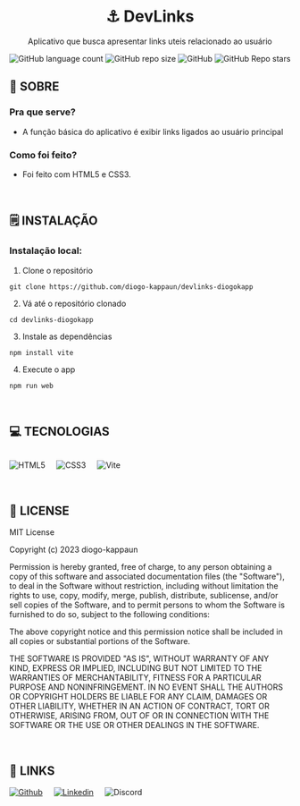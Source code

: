 <div align='center'>
    <h1><b>⚓ DevLinks</b></h1>
    <p>Aplicativo que busca apresentar links uteis relacionado ao usuário</p>

<img alt="GitHub language count" src="https://img.shields.io/github/languages/count/diogo-kappaun/devlinks-diogokapp?style=flat-square&label=Languages&labelColor=%23404040&color=%23BFBFBF">
<img alt="GitHub repo size" src="https://img.shields.io/github/repo-size/diogo-kappaun/devlinks-diogokapp?style=flat-square&label=Size&labelColor=%23404040&color=%23BFBFBF">
<img alt="GitHub" src="https://img.shields.io/github/license/diogo-kappaun/devlinks-diogokapp?style=flat-square&labelColor=%23404040&color=%23BFBFBF">
<img alt="GitHub Repo stars" src="https://img.shields.io/github/stars/diogo-kappaun/devlinks-diogokapp?style=flat-square&label=Stars&labelColor=%23404040&color=%23BFBFBF">

</div>

## 💾 **SOBRE**
### Pra que serve?
- A função básica do aplicativo é exibir links ligados ao usuário principal

### Como foi feito?
- Foi feito com HTML5 e CSS3.

<br />


## 🗒️ **INSTALAÇÃO**

### Instalação local:

1. Clone o repositório

```
git clone https://github.com/diogo-kappaun/devlinks-diogokapp
```

2. Vá até o repositório clonado

```
cd devlinks-diogokapp
```

3. Instale as dependências

```
npm install vite
```

4. Execute o app

```
npm run web
```

<br />


## 💻 **TECNOLOGIAS**

<div style="display: flex; gap: 20px;">

![HTML5](https://img.shields.io/badge/html5-%23E34F26.svg?style=for-the-badge&logo=html5&logoColor=white)

![CSS3](https://img.shields.io/badge/CSS3-1572B6?style=for-the-badge&logo=css3&logoColor=white)

![Vite](https://img.shields.io/badge/Vite-B73BFE?style=for-the-badge&logo=vite&logoColor=FFD62E)
</div>

<br />


## 📎 **LICENSE**

MIT License

Copyright (c) 2023 diogo-kappaun

Permission is hereby granted, free of charge, to any person obtaining a copy
of this software and associated documentation files (the "Software"), to deal
in the Software without restriction, including without limitation the rights
to use, copy, modify, merge, publish, distribute, sublicense, and/or sell
copies of the Software, and to permit persons to whom the Software is
furnished to do so, subject to the following conditions:

The above copyright notice and this permission notice shall be included in all
copies or substantial portions of the Software.

THE SOFTWARE IS PROVIDED "AS IS", WITHOUT WARRANTY OF ANY KIND, EXPRESS OR
IMPLIED, INCLUDING BUT NOT LIMITED TO THE WARRANTIES OF MERCHANTABILITY,
FITNESS FOR A PARTICULAR PURPOSE AND NONINFRINGEMENT. IN NO EVENT SHALL THE
AUTHORS OR COPYRIGHT HOLDERS BE LIABLE FOR ANY CLAIM, DAMAGES OR OTHER
LIABILITY, WHETHER IN AN ACTION OF CONTRACT, TORT OR OTHERWISE, ARISING FROM,
OUT OF OR IN CONNECTION WITH THE SOFTWARE OR THE USE OR OTHER DEALINGS IN THE
SOFTWARE.

<br />

## 📌 **LINKS**

<div style="display: flex; gap: 20px;">
    <a href="https://github.com/diogo-kappaun"><img alt="Github" src="https://img.shields.io/badge/diogo-%23181717.svg?style=for-the-badge&logo=github&logoColor=white"/></a>
    <a href="https://www.linkedin.com/in/diogo-kappaun"><img alt="Linkedin" src="https://img.shields.io/badge/diogo-%237289DA.svg?style=for-the-badge&logo=linkedin&logoColor=white"/></a>
    <span><img alt="Discord" src="https://img.shields.io/badge/diogo.dev-%237200DA.svg?style=for-the-badge&logo=discord&logoColor=white" /></span>
</div>

